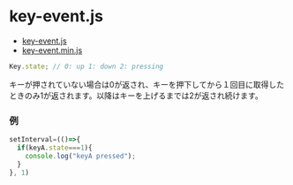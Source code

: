 # key-event.js

- [key-event.js](https://raw.githubusercontent.com/kelp-of-truth/kelp-of-truth/main/librarys/key-event.js)
- [key-event.min.js](https://raw.githubusercontent.com/kelp-of-truth/kelp-of-truth/main/librarys/key-event.min.js)

```js
Key.state; // 0: up 1: down 2: pressing
```
キーが押されていない場合は0が返され、キーを押下してから１回目に取得したときのみ1が返されます。以降はキーを上げるまでは2が返され続けます。
### 例
```js
setInterval=(()=>{
  if(keyA.state===1){
    console.log("keyA pressed");
  }
}, 1)
```
